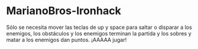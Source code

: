 # MarianoBros-Ironhack
Sólo se necesita mover las teclas de up y space para saltar o disparar a los enemigos, los obstáculos y los enemigos terminan la partida y los sobres y matar a los enemigos dan puntos.
¡AAAAA jugar!
